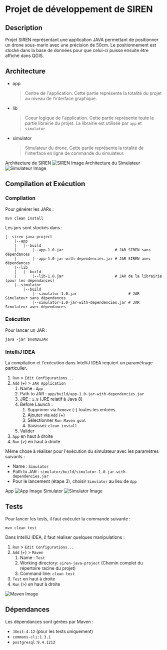 # Projet de développement de SIREN

## Description
Projet SIREN représentant une application JAVA permettant de positionner un drone sous-marin avec une précision de 50cm.
Le positionnement est stocké dans la base de données pour que celui-ci puisse ensuite être affiché dans QGIS.

## Architecture
- app
    > Centre de l'application. Cette partie représente la totalité du projet au niveau de l'interface graphique.
- lib
    > Coeur logique de l'application. Cette partie représente toute la partie librairie du projet. La librairie est utilisée par ```app``` et ```simulator```.
- simulator
    > Simulateur du drone. Cette partie représente la totalité de l'interface en ligne de commande du simulateur.

Architecture de SIREN
![SIREN Image](resources/DiagrammeArchiFonctionnelleDrone.png "SIREN")
Architecture du Simulateur
![Simulateur Image](resources/DiagrammeArchiFonctionnelleSimulation.png "Simulateur")   
   
## Compilation et Exécution
### Compilation
Pour générer les JARs :
```
mvn clean install
```

Les jars sont stockés dans :
```
|--siren-java-project
    |--app
    |   |--build
    |       |--app-1.0.jar                       # JAR SIREN sans dépendances
    |       |--app-1.0-jar-with-dependencies.jar # JAR SIREN avec dépendances
    |--lib
    |   |--build
    |       |--lib-1.0.jar                       # JAR de la librairie (pour les dépendances)
    |--simulator
        |--build
            |--simulator-1.0.jar                       # JAR Simulateur sans dépendances
            |--simulator-1.0-jar-with-dependencies.jar # JAR Simulateur avec dépendances
```

### Exécution
Pour lancer un JAR :
```
java -jar $nomDuJAR
```

### IntelliJ IDEA
La compilation et l'exécution dans IntelliJ IDEA requiert un paramétrage particulier.
1. ```Run``` > ```Edit Configurations...```
2. ```Add``` (+) > ```JAR Application```
    1. Name : ```App```
    2. Path to JAR : ```app/build/app-1.0-jar-with-dependencies.jar```
    3. JRE : ```1.8``` (JRE relatif à Java 8)
    4. Before Launch :
        1. Supprimer via ```Remove``` (-) toutes les entrées
        2. Ajouter via ```Add``` (+)
        3. Sélectionner ```Run Maven goal```
        4. Saisissez ```clean install```
    5. Valider
3.  ```App``` en haut à droite
4. ```Run``` (>) en haut à droite


Même chose à réaliser pour l'exécution du simulateur avec les paramètres suivants :
- Name : ```Simulator```
- Path to JAR : ```simulator/build/simulator-1.0-jar-with-dependencies.jar```
- Pour le lancement (étape 3), choisir ```Simulator``` au lieu de ```App```


App
![App Image](resources/idea-app-jar.png "App dans IntelliJ IDEA")
Simulator
![Simulator Image](resources/idea-simulator-jar.png "Simulator dans IntelliJ IDEA")

## Tests
Pour lancer les tests, il faut exécuter la commande suivante :
```
mvn clean test
```

Dans IntelliJ IDEA, il faut réaliser quelques manipulations :
1. ```Run``` > ```Edit Configurations...```
2. ```Add``` (+) > ```Maven```
    1. Name : ```Test```
    2. Working directory: ```siren-java-project``` (Chemin complet du répertoire racine du projet)
    3. Command line: ```clean test```
3.  ```Test``` en haut à droite
4. ```Run``` (>) en haut à droite

![Maven Image](resources/idea-test-maven.png "Maven Test dans IntelliJ IDEA")


## Dépendances
Les dépendances sont gérées par Maven :
- ```JUnit:4.12``` (pour les tests uniquement)
- ```commons-cli:1.3.1```
- ```postgresql:9.4.1212```